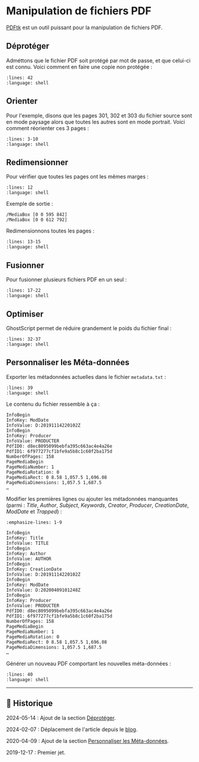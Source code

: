 # Manipulation de fichiers PDF

[PDFtk](https://www.pdflabs.com/tools/pdftk-the-pdf-toolkit) est un outil puissant pour la manipulation de fichiers PDF.

## Déprotéger

Adméttons que le fichier PDF soit protégé par mot de passe, et que celui-ci est connu. Voici comment en faire une copie non protégée :

```{literalinclude} snippets/manipulations-fichiers-pdf.sh
:lines: 42
:language: shell
```

## Orienter

Pour l'exemple, disons que les pages 301, 302 et 303 du fichier source sont en mode paysage alors que toutes les autres sont en mode portrait. Voici comment réorienter ces 3 pages :

```{literalinclude} snippets/manipulations-fichiers-pdf.sh
:lines: 3-10
:language: shell
```

## Redimensionner

Pour vérifier que toutes les pages ont les mêmes marges :

```{literalinclude} snippets/manipulations-fichiers-pdf.sh
:lines: 12
:language: shell
```

Exemple de sortie :

```{code-block}
/MediaBox [0 0 595 842]
/MediaBox [0 0 612 792]
```

Redimensionnons toutes les pages :

```{literalinclude} snippets/manipulations-fichiers-pdf.sh
:lines: 13-15
:language: shell
```

## Fusionner

Pour fusionner plusieurs fichiers PDF en un seul :

```{literalinclude} snippets/manipulations-fichiers-pdf.sh
:lines: 17-22
:language: shell
```

## Optimiser

GhostScript permet de réduire grandement le poids du fichier final :

```{literalinclude} snippets/manipulations-fichiers-pdf.sh
:lines: 32-37
:language: shell
```

## Personnaliser les Méta-données

Exporter les métadonnées actuelles dans le fichier `metadata.txt` :

```{literalinclude} snippets/manipulations-fichiers-pdf.sh
:lines: 39
:language: shell
```

Le contenu du fichier ressemble à ça :

```{code-block}
InfoBegin
InfoKey: ModDate
InfoValue: D:20191114220102Z
InfoBegin
InfoKey: Producer
InfoValue: PRODUCTER
PdfID0: d8ec8095099bebfa395c663ac4e4a26e
PdfID1: 6f977277cf1bfe9a5b8c1c60f2ba175d
NumberOfPages: 158
PageMediaBegin
PageMediaNumber: 1
PageMediaRotation: 0
PageMediaRect: 0 8.58 1,057.5 1,696.08
PageMediaDimensions: 1,057.5 1,687.5
…
```

Modifier les premières lignes ou ajouter les métadonnées manquantes (parmi : *Title*, *Author*, *Subject*, *Keywords*, *Creator*, *Producer*, *CreationDate*, *ModDate* et *Trapped*) :

```{code-block}
:emphasize-lines: 1-9

InfoBegin
InfoKey: Title
InfoValue: TITLE
InfoBegin
InfoKey: Author
InfoValue: AUTHOR
InfoBegin
InfoKey: CreationDate
InfoValue: D:20191114220102Z
InfoBegin
InfoKey: ModDate
InfoValue: D:20200409101248Z
InfoBegin
InfoKey: Producer
InfoValue: PRODUCTER
PdfID0: d8ec8095099bebfa395c663ac4e4a26e
PdfID1: 6f977277cf1bfe9a5b8c1c60f2ba175d
NumberOfPages: 158
PageMediaBegin
PageMediaNumber: 1
PageMediaRotation: 0
PageMediaRect: 0 8.58 1,057.5 1,696.08
PageMediaDimensions: 1,057.5 1,687.5
…
```

Générer un nouveau PDF comportant les nouvelles méta-données :

```{literalinclude} snippets/manipulations-fichiers-pdf.sh
:lines: 40
:language: shell
```

---

## 📜 Historique

2024-05-14
: Ajout de la section [Déprotéger](#deproteger).

2024-02-07
: Déplacement de l'article depuis le [blog](https://www.tiger-222.fr/?d=2019/12/07/14/59/33-manipulation-de-fichiers-pdf).

2020-04-09
: Ajout de la section [Personnaliser les Méta-données](#personnaliser-les-meta-donnees).

2019-12-17
: Premier jet.
